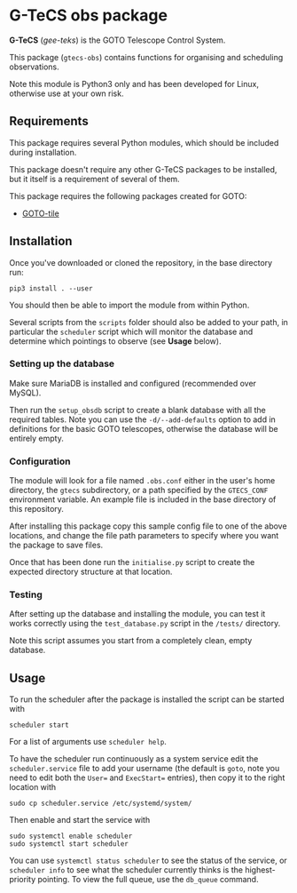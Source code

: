 # G-TeCS obs package

**G-TeCS** (*gee-teks*) is the GOTO Telescope Control System.

This package (`gtecs-obs`) contains functions for organising and scheduling observations.

Note this module is Python3 only and has been developed for Linux, otherwise use at your own risk.

## Requirements

This package requires several Python modules, which should be included during installation.

This package doesn't require any other G-TeCS packages to be installed, but it itself is a requirement of several of them.

This package requires the following packages created for GOTO:

- [GOTO-tile](https://github.com/GOTO-OBS/goto-tile)

## Installation

Once you've downloaded or cloned the repository, in the base directory run:

    pip3 install . --user

You should then be able to import the module from within Python.

Several scripts from the `scripts` folder should also be added to your path, in particular the `scheduler` script which will monitor the database and determine which pointings to observe (see **Usage** below).

### Setting up the database

Make sure MariaDB is installed and configured (recommended over MySQL).

Then run the `setup_obsdb` script to create a blank database with all the required tables. Note you can use the `-d/--add-defaults` option to add in definitions for the basic GOTO telescopes, otherwise the database will be entirely empty.

### Configuration

The module will look for a file named `.obs.conf` either in the user's home directory, the `gtecs` subdirectory, or a path specified by the `GTECS_CONF` environment variable. An example file is included in the base directory of this repository.

After installing this package copy this sample config file to one of the above locations, and change the file path parameters to specify where you want the package to save files.

Once that has been done run the `initialise.py` script to create the expected directory structure at that location.

### Testing

After setting up the database and installing the module, you can test it works correctly using the `test_database.py` script in the `/tests/` directory.

Note this script assumes you start from a completely clean, empty database.

## Usage

To run the scheduler after the package is installed the script can be started with

    scheduler start

For a list of arguments use `scheduler help`.

To have the scheduler run continuously as a system service edit the `scheduler.service` file to add your username (the default is `goto`, note you need to edit both the `User=` and `ExecStart=` entries), then copy it to the right location with

    sudo cp scheduler.service /etc/systemd/system/

Then enable and start the service with

    sudo systemctl enable scheduler
    sudo systemctl start scheduler

You can use `systemctl status scheduler` to see the status of the service, or `scheduler info` to see what the scheduler currently thinks is the highest-priority pointing. To view the full queue, use the `db_queue` command.
